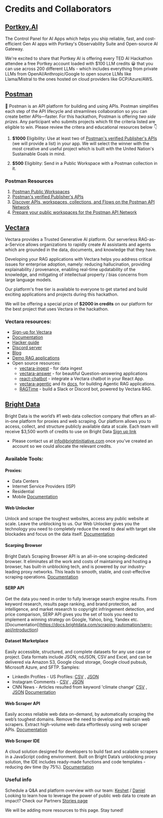 # Credits and Collaborators

## [Portkey.AI](https://portkey.ai/) 

The Control Panel for AI Apps which helps you ship reliable, fast, and cost-efficient Gen AI apps with Portkey's Observability Suite and Open-source AI Gateway. 

We're excited to share that Portkey AI is offering every TED AI Hackathon attendee a free Portkey account loaded with $100 LLM credits 😀 that you can use across 200 different LLMs - which includes everything from private LLMs from OpenAI/Anthropic/Google to open source LLMs like Llama/Mistral to the ones hosted on cloud providers like GCP/Azure/AWS.

## [Postman](https://postman.com/) 

🚀 Postman is an API platform for building and using APIs. Postman simplifies each step of the API lifecycle and streamlines collaboration so you can create better APIs—faster.
For this hackathon, Postman is offering _two side prizes_. Any participant who submits projects which fit the criteria listed are eligible to win. Please review the critera and educational resources below 👇

1. **$1000**
Eligibility: Use at least two of [Postman's verified Publisher's APIs](https://www.postman.com/explore) (we will provide a list) in your app. We will select the winner with the most creative and useful project which is built with the United Nation's Sustainable Goals in mind.

1. **$500**
Eligiblity: Send in a Public Workspace with a Postman collection in it.


### Postman Resources
1. [Postman Public Workspaces](https://learning.postman.com/docs/collaborating-in-postman/using-workspaces/public-workspaces/)
2. [Postman's verified Publisher's APIs](https://www.postman.com/explore)
3. [Discover APIs, workspaces, collections, and Flows on the Postman API Network](https://learning.postman.com/docs/getting-started/first-steps/exploring-public-api-network/)
4. [Prepare your public workspaces for the Postman API Network](https://learning.postman.com/docs/collaborating-in-postman/public-api-network/organizing-your-workspace)


## [Vectara](https://vectara.com/) 

Vectara provides a Trusted Generative AI platform. Our serverless RAG-as-a-Service allows organizations to rapidly create AI assistants and agents which are grounded in the data, documents, and knowledge that they have. 

Developing your RAG applications with Vectara helps you address critical issues for enterprise adoption, namely: reducing hallucination, providing explainability / provenance, enabling real-time updatability of the knowledge, and mitigating of intellectual property / bias concerns from large language models.

Our platform's free tier is available to everyone to get started and build exciting applications and projects during this hackathon.

We will be offering a special prize of **$2000 in credits** on our platform for the best project that uses Vectara in the hackathon.

### Vectara resources:
* [Sign-up for Vectara](https://console.vectara.com/signup/?utm_source=event&utm_medium=hackathon&utm_term=DevRel&utm_content=TED-AI&utm_campaign=event-hackathon-DevRel-TED-AI)
* [Documentation](https://docs.vectara.com/docs)
* [Hacker guide](https://vectara.com/hacker-guide/)
* [Discord server](https://discord.com/invite/GFb8gMz6UH)
* [Blog](https://vectara.com/blog/)
* [Demo RAG applications](https://vectara.com/demos/)
* Open source resources: 
  * [vectara-ingest](https://github.com/vectara/vectara-ingest) - for data ingest
  * [vectara-answer](https://github.com/vectara/vectara-answer) - for beautiful Question-answering applications
  * [react-chatbot](https://vectara.github.io/react-chatbot/) - integrate a Vectara chatbot in your React App.
  * [vectara-agentic](https://pypi.org/project/vectara-agentic/) and its [docs](https://vectara.github.io/vectara-agentic-docs/), for building Agentic RAG applications.
  * [RAGTime](https://github.com/vectara/ragtime) - build a Slack or Discord bot, powered by Vectara RAG.

## [Bright Data](https://brightdata.com/) 

Bright Data is the world’s #1 web data collection company that offers an all-in-one platform for proxies and web scraping. Our platform allows you to access, collect, and structure publicly available data at scale.
Each team will receive $3,500 worth of credits to use on Bright Data 
[Sign up link](https://forms.gle/yuXQhQzWJoufU9oi6) 
* Please contact us at [info@brightinitiative.com](info@brightinitiative.com?subject=TEDAI%20SF%20Hackathon%3A%20I%20just%20opened%20an%20account%20on%20BD!) once you’ve created an account so we could allocate the relevant credits.

### Available Tools:
#### Proxies:
* Data Centers
* Internet Service Providers (ISP)
* Residential
* Mobile
[Documentation](https://docs.brightdata.com/proxy-networks/introduction)

#### Web Unlocker
Unlock and scrape the toughest websites, access any public website at scale. Leave the unblocking to us. Our Web Unlocker gives you the technology you need to completely reduce the need to deal with target site blockades and focus on the data itself.
[Documentation](https://docs.brightdata.com/scraping-automation/web-unlocker/introduction)

#### Scarping Browser
Bright Data’s Scraping Browser API is an all-in-one scraping-dedicated browser. It eliminates all the work and costs of maintaining and hosting a browser, has built-in unblocking tech, and is powered by our industry-leading proxy networks. This leads to smooth, stable, and cost-effective scraping operations.
[Documentation](https://docs.brightdata.com/scraping-automation/scraping-browser/introduction)

#### SERP API
Get the data you need in order to fully leverage search engine results. From keyword research, results page ranking, and brand protection, ad intelligence, and market research to copyright infringement detection, and price comparison, SERP API gives you the set of tools you need to implement a winning strategy on Google, Yahoo, bing, Yandex etc.
[Documentation[(https://docs.brightdata.com/scraping-automation/serp-api/introduction)

#### Dataset Marketplace
Easily accessible, structured, and complete datasets for any use case or project. Data formats include JSON, ndJSON, CSV and Excel, and can be delivered via Amazon S3, Google cloud storage, Google cloud pubsub, Microsoft Azure, and SFTP.
Samples: 
* LinkedIn Profiles - US Profiles: [CSV](https://drive.google.com/file/d/1f6rozAKuhm2VwJsrhOATTXccMo1Lq1Gh/view?usp=sharing) , [JSON](https://drive.google.com/open?id=1f87rd5T6DpJUPg8LvsH9jhBeVc9APuBP&usp=drive_fs)
* Instagram Comments - [CSV](https://drive.google.com/open?id=1f9ZawmMtFJ_vXH3QQ0Z97bLA-5iiBAgT&usp=drive_fs) , [JSON](https://drive.google.com/open?id=1f9bbdupubqPXOXdiCbBXhvxlq-pimC4W&usp=drive_fs)
* CNN News - Articles resulted from  keyword 'climate change' [CSV](https://drive.google.com/file/d/1f179fZAXo34_oMn_re4XDGHjUc1RJBC7/view?usp=sharing) , [JSON](https://drive.google.com/file/d/1f1i-_GKkuukL-HQiegGtm5knFuYFtqCO/view?usp=sharing)
[Documentation](https://docs.brightdata.com/datasets/marketplace/browse-the-marketplace)

#### Web Scraper API
Easily access reliable web data on-demand, by automatically scraping the web’s toughest domains.
Remove the need to develop and maintain web scrapers. 
Extract high-volume web data effortlessly using web scraper APIs.
[Documentation](https://docs.brightdata.com/scraping-automation/web-data-apis/web-scraper-api/overview)

#### Web Scraper IDE
A cloud solution designed for developers to build fast
and scalable scrapers in a JavaScript coding environment. 
Built on Bright Data’s unblocking proxy solution, the IDE includes ready-made functions and code templates - reducing dev time (by 75%).
[Documentation](https://docs.brightdata.com/scraping-automation/web-scraper-ide/introduction)

### Useful info
Schedule a Q&A and platform overview with our team:
[Keshet](https://calendly.com/keshet_brightdata/bright-data-x-tedai-san-francisco-hackathon) / [Daniel](https://calendly.com/danielpi_brightdata/bright-data-x-tedai-sf)  
Looking to learn how to leverage the power of public web data to create an impact?
Check our Partners [Stories page](https://brightinitiative.com/partners-stories) 

We will be adding more resources to this page. Stay tuned!

